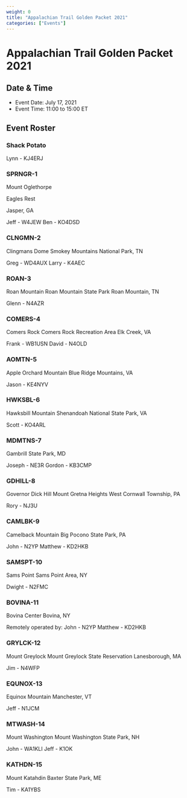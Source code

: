 ```yaml
---
weight: 0
title: "Appalachian Trail Golden Packet 2021"
categories: ["Events"]
---
```


# Appalachian Trail Golden Packet 2021

## Date & Time

- Event Date: July 17, 2021
- Event Time: 11:00 to 15:00 ET

## Event Roster

### Shack Potato

Lynn - KJ4ERJ

### SPRNGR-1

Mount Oglethorpe

Eagles Rest

Jasper, GA

Jeff - W4JEW
Ben - KO4DSD

### CLNGMN-2

Clingmans Dome
Smokey Mountains National Park, TN

Greg - WD4AUX
Larry - K4AEC

### ROAN-3

Roan Mountain
Roan Mountain State Park
Roan Mountain, TN

Glenn - N4AZR

### COMERS-4

Comers Rock
Comers Rock Recreation Area
Elk Creek, VA

Frank - WB1USN
David - N4OLD

### AOMTN-5

Apple Orchard Mountain
Blue Ridge Mountains, VA

Jason - KE4NYV

### HWKSBL-6

Hawksbill Mountain
Shenandoah National State Park, VA

Scott - KO4ARL

### MDMTNS-7

Gambrill State Park, MD

Joseph - NE3R
Gordon - KB3CMP

### GDHILL-8

Governor Dick Hill
Mount Gretna Heights
West Cornwall Township, PA

Rory - NJ3U

### CAMLBK-9

Camelback Mountain
Big Pocono State Park, PA

John - N2YP
Matthew - KD2HKB

### SAMSPT-10

Sams Point
Sams Point Area, NY

Dwight - N2FMC

### BOVINA-11

Bovina Center
Bovina, NY

Remotely operated by:
John - N2YP
Matthew - KD2HKB

### GRYLCK-12

Mount Greylock
Mount Greylock State Reservation
Lanesborough, MA

Jim - N4WFP

### EQUNOX-13

Equinox Mountain
Manchester, VT

Jeff - N1JCM

### MTWASH-14

Mount Washington
Mount Washington State Park, NH

John - WA1KLI
Jeff - K1OK

### KATHDN-15

Mount Katahdin
Baxter State Park, ME

Tim - KA1YBS
